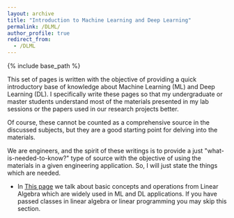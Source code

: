 ```yaml
---
layout: archive
title: "Introduction to Machine Learning and Deep Learning"
permalink: /DLML/
author_profile: true
redirect_from:
  - /DLML
---
```


{% include base_path %}

This set of pages is written with the objective of providing a quick introductory base of knowledge about Machine Learning (ML) and Deep Learning (DL). I specifically write these pages so that my undergraduate or master students understand most of the materials presented in my lab sessions or the papers used in our research projects better. 

Of course, these cannot be counted as a comprehensive source in the discussed subjects, but they are a good starting point for delving into the materials. 

We are engineers, and the spirit of these writings is to provide a just "what-is-needed-to-know?" type of source with the objective of using the materials in a given engineering application. So, I will just state the things which are needed. 

* In [This page](https://rezaym.github.io/DLML/Linear_Algebra) we talk about basic concepts and operations from Linear Algebra which are widely used in ML and DL applications. If you have passed classes in linear algebra or linear programming you may skip this section.
